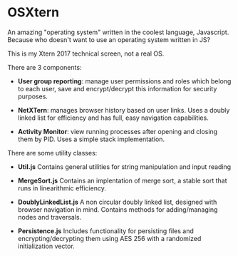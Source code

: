 # OSXtern

An amazing "operating system" written in the coolest language, Javascript. Because who doesn't want to use an operating system written in JS?

This is my Xtern 2017 technical screen, not a real OS.

There are 3 components:
* **User group reporting**: manage user permissions and roles which belong to each user, save and encrypt/decrypt this information for security purposes.

* **NetXTern**: manages browser history based on user links. Uses a doubly linked list for efficiency and has full, easy navigation capabilities.

* **Activity Monitor**: view running processes after opening and closing them by PID. Uses a simple stack implementation.

There are some utility classes:

* **Util.js** Contains general utilities for string manipulation and input reading

* **MergeSort.js** Contains an implentation of merge sort, a stable sort that runs in linearithmic efficiency.

* **DoublyLinkedList.js** A non circular doubly linked list, designed with browser navigation in mind. Contains methods for adding/managing nodes and traversals.

* **Persistence.js** Includes functionality for persisting files and encrypting/decrypting them using AES 256 with a randomized initialization vector.


